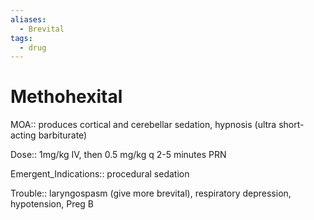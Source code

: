 ```yaml
---
aliases:
  - Brevital
tags:
  - drug
---
```

# Methohexital  
  
MOA:: produces cortical and cerebellar sedation, hypnosis (ultra short-acting barbiturate)  
  
Dose:: 1mg/kg IV, then 0.5 mg/kg q 2-5 minutes PRN  
  
Emergent_Indications:: procedural sedation  
  
Trouble:: laryngospasm (give more brevital), respiratory depression, hypotension, Preg B